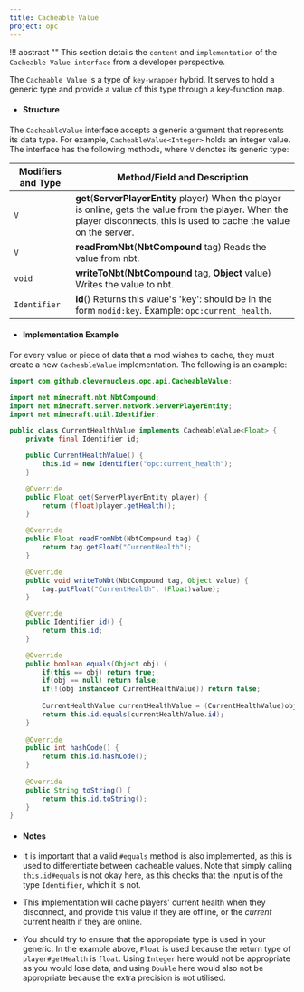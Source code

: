 ```yaml
---
title: Cacheable Value
project: opc
---
```


!!! abstract ""
    This section details the `content` and `implementation` of the `Cacheable Value interface` from a developer perspective.

The `Cacheable Value` is a type of `key-wrapper` hybrid. It serves to hold a generic type and provide a value of this type through a key-function map.

- #### Structure

The `CacheableValue` interface accepts a generic argument that represents its data type. For example, `CacheableValue<Integer>` holds an integer value. The interface has the following methods, where `V` denotes its generic type:

| Modifiers and Type | Method/Field and Description |
| ------------------ | ---------------------------- |
| `V` | **get**(**ServerPlayerEntity** player) When the player is online, gets the value from the player. When the player disconnects, this is used to cache the value on the server. |
| `V` | **readFromNbt**(**NbtCompound** tag) Reads the value from nbt. |
| `void` | **writeToNbt**(**NbtCompound** tag, **Object** value) Writes the value to nbt. |
| `Identifier` | **id**() Returns this value's 'key': should be in the form `modid:key`. Example: `opc:current_health`. |

- #### Implementation Example

For every value or piece of data that a mod wishes to cache, they must create a new `CacheableValue` implementation. The following is an example:

```java
import com.github.clevernucleus.opc.api.CacheableValue;

import net.minecraft.nbt.NbtCompound;
import net.minecraft.server.network.ServerPlayerEntity;
import net.minecraft.util.Identifier;

public class CurrentHealthValue implements CacheableValue<Float> {
    private final Identifier id;

    public CurrentHealthValue() {
        this.id = new Identifier("opc:current_health");
    }

    @Override
    public Float get(ServerPlayerEntity player) {
        return (float)player.getHealth();
    }

    @Override
    public Float readFromNbt(NbtCompound tag) {
        return tag.getFloat("CurrentHealth");
    }

    @Override
    public void writeToNbt(NbtCompound tag, Object value) {
        tag.putFloat("CurrentHealth", (Float)value);
    }

    @Override
    public Identifier id() {
        return this.id;
    }

    @Override
    public boolean equals(Object obj) {
        if(this == obj) return true;
        if(obj == null) return false;
        if(!(obj instanceof CurrentHealthValue)) return false;
        
        CurrentHealthValue currentHealthValue = (CurrentHealthValue)obj;
        return this.id.equals(currentHealthValue.id);
    }
    
    @Override
    public int hashCode() {
        return this.id.hashCode();
    }
    
    @Override
    public String toString() {
        return this.id.toString();
    }
}
```

- #### Notes

- It is important that a valid `#equals` method is also implemented, as this is used to differentiate between cacheable values. Note that simply calling `this.id#equals` is not okay here, as this checks that the input is of the type `Identifier`, which it is not.

- This implementation will cache players' current health when they disconnect, and provide this value if they are offline, or the *current* current health if they are online.

- You should try to ensure that the appropriate type is used in your generic. In the example above, `Float` is used because the return type of `player#getHealth` is `float`. Using `Integer` here would not be appropriate as you would lose data, and using `Double` here would also not be appropriate because the extra precision is not utilised.
